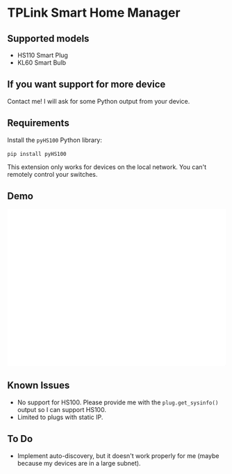 # TPLink Smart Home Manager

## Supported models

- HS110 Smart Plug
- KL60 Smart Bulb

## If you want support for more device

Contact me! I will ask for some Python output from your device.

## Requirements

Install the `pyHS100` Python library:

`pip install pyHS100`

This extension only works for devices on the local network. You can't remotely control your switches.

## Demo

<img aligh="center" src="https://raw.githubusercontent.com/sebw/ulauncher-tplink-home-manager/master/demo/demo.gif">

## Known Issues

- No support for HS100. Please provide me with the `plug.get_sysinfo()` output so I can support HS100.
- Limited to plugs with static IP.

## To Do

- Implement auto-discovery, but it doesn't work properly for me (maybe because my devices are in a large subnet).
